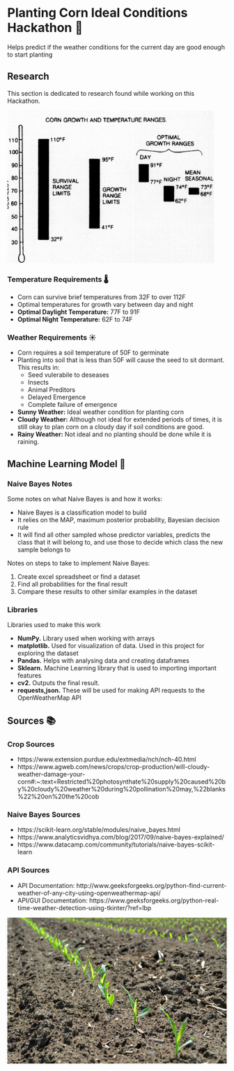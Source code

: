 # Planting Corn Ideal Conditions Hackathon 🌽
Helps predict if the weather conditions for the current day are good enough to start planting

## Research
This section is dedicated to research found while working on this Hackathon.

![research](/imgs/temps.png)

### Temperature Requirements 🌡️
<ul>
  <li>Corn can survive brief temperatures from 32F to over 112F</li>
  <li>Optimal temperatures for growth vary between day and night</li>
  <li><strong>Optimal Daylight Temperature:</strong> 77F to 91F</li>
  <li><strong>Optimal Night Temperature:</strong> 62F to 74F
</ul>

### Weather Requirements ☀️
<ul>
  <li>Corn requires a soil temperature of 50F to germinate</li>
  <li>Planting into soil that is less than 50F will cause the seed to sit dormant. This results in:<ul>
    <li>Seed vulerabile to deseases</li>
    <li>Insects</li>
    <li>Animal Preditors</li>
    <li>Delayed Emergence</li>
    <li>Complete failure of emergence</li>
    </ul></li>
  <li><strong>Sunny Weather:</strong> Ideal weather condition for planting corn</li>
  <li><strong>Cloudy Weather:</strong> Although not ideal for extended periods of times, it is still okay to plan corn on a cloudy day if soil conditions are good.</li>
  <li><strong>Rainy Weather:</strong> Not ideal and no planting should be done while it is raining.</li>
</ul>

## Machine Learning Model 🚀

### Naive Bayes Notes
Some notes on what Naive Bayes is and how it works:
<ul>
  <li>Naive Bayes is a classification model to build</li>
  <li>It relies on the MAP, maximum posterior probability, Bayesian decision rule</li>
  <li> It will find all other sampled whose predictor variables, predicts the class that it will belong to, and use those to decide which class the new sample belongs   to</li>
</ul>

Notes on steps to take to implement Naive Bayes:
<ol>
  <li>Create excel spreadsheet or find a dataset</li>
  <li>Find all probabilities for the final result</li>
  <li>Compare these results to other similar examples in the dataset</li>
</ol>

### Libraries
Libraries used to make this work

<ul>
  <li><strong>NumPy.</strong> Library used when working with arrays</li>
  <li><strong>matplotlib.</strong> Used for visualization of data. Used in this project for exploring the dataset</li>
  <li><strong>Pandas.</strong> Helps with analysing data and creating dataframes</li>
  <li><strong>Sklearn.</strong> Machine Learning library that is used to importing important features</li>
  <li><strong>cv2.</strong> Outputs the final result.</li>
  <li><strong>requests,json.</strong> These will be used for making API requests to the OpenWeatherMap API</li>
</ul>

## Sources 📚

### Crop Sources
<ul>
  <li>https://www.extension.purdue.edu/extmedia/nch/nch-40.html</li>
  <li>https://www.agweb.com/news/crops/crop-production/will-cloudy-weather-damage-your-corn#:~:text=Restricted%20photosynthate%20supply%20caused%20by%20cloudy%20weather%20during%20pollination%20may,%22blanks%22%20on%20the%20cob</li>
</ul>

### Naive Bayes Sources
<ul>
  <li>https://scikit-learn.org/stable/modules/naive_bayes.html</li>
  <li>https://www.analyticsvidhya.com/blog/2017/09/naive-bayes-explained/</li>
  <li>https://www.datacamp.com/community/tutorials/naive-bayes-scikit-learn</li>
</ul>

### API Sources
<ul>
  <li>API Documentation: http://www.geeksforgeeks.org/python-find-current-weather-of-any-city-using-openweathermap-api/</li>
  <li>API/GUI Documentation: https://www.geeksforgeeks.org/python-real-time-weather-detection-using-tkinter/?ref=lbp</li>
</ul>

![research](/imgs/Seed_Image.jpg)

